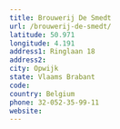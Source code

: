 ```yaml
---
title: Brouwerij De Smedt
url: /brouwerij-de-smedt/
latitude: 50.971
longitude: 4.191
address1: Ringlaan 18
address2: 
city: Opwijk
state: Vlaams Brabant
code: 
country: Belgium
phone: 32-052-35-99-11
website: 
---
```


